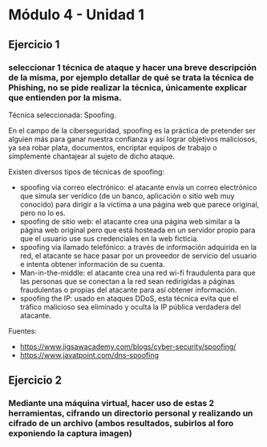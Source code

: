 # Módulo 4 - Unidad 1

## Ejercicio 1

### seleccionar 1 técnica de ataque y hacer una breve descripción de la misma, por ejemplo detallar de qué se trata la técnica de Phishing, no se pide realizar la técnica, únicamente explicar que entienden por la misma.

Técnica seleccionada: Spoofing.

En el campo de la ciberseguridad, spoofing es la práctica de pretender ser alguien más para ganar nuestra confianza y así lograr objetivos maliciosos, ya sea robar plata, documentos, encriptar equipos de trabajo o simplemente chantajear al sujeto de dicho ataque.

Existen diversos tipos de técnicas de spoofing:

- spoofing via correo electrónico: el atacante envía un correo electrónico que simula ser verídico (de un banco, aplicación o sitio web muy conocido) para dirigir a la víctima a una página web que parece original, pero no lo es.
- spoofing de sitio web: el atacante crea una página web similar a la página web original pero que está hosteada en un servidor propio para que el usuario use sus credenciales en la web ficticia.
- spoofing via llamado telefónico: a través de información adquirida en la red, el atacante se hace pasar por un proveedor de servicio del usuario e intenta obtener información de su cuenta.
- Man-in-the-middle: el atacante crea una red wi-fi fraudulenta para que las personas que se conectan a la red sean redirigidas a páginas fraudulentas o propias del atacante para así obtener información.
- spoofing the IP: usado en ataques DDoS, esta técnica evita que el tráfico malicioso sea eliminado y oculta la IP pública verdadera del atacante.

Fuentes:

- <https://www.jigsawacademy.com/blogs/cyber-security/spoofing/>
- <https://www.javatpoint.com/dns-spoofing>

## Ejercicio 2

### Mediante una máquina virtual, hacer uso de estas 2 herramientas, cifrando un directorio personal y realizando un cifrado de un archivo (ambos resultados, subirlos al foro exponiendo la captura imagen)



